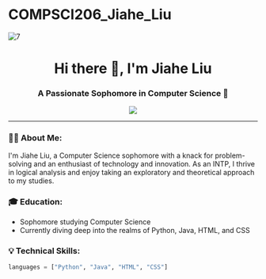 # COMPSCI206_Jiahe_Liu
![7](https://github.com/Rising-Stars-by-Sunshine/COMPSCI206_Jiahe_Liu/assets/124045985/b5848067-949b-404a-8777-80a0071e0249)

<h1 align="center">Hi there 👋, I'm Jiahe Liu</h1>

<h3 align="center">A Passionate Sophomore in Computer Science 🚀</h3>

<p align="center">
  <a href="https://github.com/username">
    <img src="https://img.shields.io/github/followers/username?label=Follow&style=social">
  </a>
</p>

---

### 👨‍💻 About Me:
I'm Jiahe Liu, a Computer Science sophomore with a knack for problem-solving and an enthusiast of technology and innovation. As an INTP, I thrive in logical analysis and enjoy taking an exploratory and theoretical approach to my studies.

### 🎓 Education:
- Sophomore studying Computer Science
- Currently diving deep into the realms of Python, Java, HTML, and CSS

### 💡 Technical Skills:

```python
languages = ["Python", "Java", "HTML", "CSS"]
